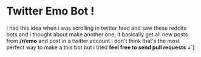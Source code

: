 # Twitter Emo Bot !
I had this idea when i was scrolling in twitter feed and saw these reddits bots and i thought about make another one, it basically get all new posts from **/r/emo** and post in a twitter account
i don't think that's the most perfect way to make a this bot but i tried
**feel free to send pull requests =`)**
